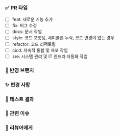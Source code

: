 ### ✅ PR 타입
<!-- 하나 이상의 PR 타입을 선택해 주세요. 그리고 선택하지 않은 항목들은 지워 주세요. -->
- [ ] feat: 새로운 기능 추가
- [ ] fix: 버그 수정
- [ ] docs: 문서 작업
- [ ] style: 코드 포맷팅, 세미콜론 누락, 코드 변경이 없는 경우
- [ ] refactor: 코드 리팩토링
- [ ] cicd: 지속적 통합 및 배포 작업
- [ ] sre: 시스템 관리 및 IT 인프라 자동화 작업

### 🪾 반영 브랜치
<!-- 예) feat/login -> dev -->

### ✨ 변경 사항
<!-- 예) 로그인 시, 구글 소셜 로그인 기능을 추가했습니다.-->

### 💯 테스트 결과
<!-- 베이스 브랜치에 포함되기 위한 코드는 모두 정상적으로 동작해야 합니다. 결과물에 대한 스크린샷, GIF, 혹은 라이브 데모가 가능하도록 샘플API를 첨부할 수도 있습니다. -->

### 📂 관련 이슈
<!-- 예) #5 -->

### 👀 리뷰어에게
<!-- 리뷰 시 중점적으로 봐야 할 부분이나 우려되는 사항이 있다면 적어 주세요. -->
